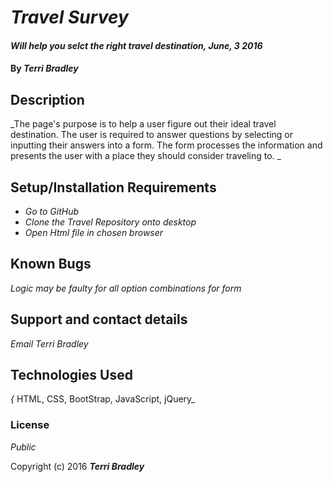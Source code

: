 # _Travel Survey_

#### _Will help you selct the right travel destination, June, 3 2016_

#### By _**Terri Bradley**_

## Description

_The page's purpose is to help a user figure out their ideal travel destination. The user is required to answer questions by selecting or inputting their answers into a form. The form processes the information and presents the user with a place they should consider traveling to. _

## Setup/Installation Requirements

* _Go to GitHub_
* _Clone the Travel Repository onto desktop_
* _Open Html file in chosen browser_


## Known Bugs

_Logic may be faulty for all option combinations for form_

## Support and contact details

_Email Terri Bradley_

## Technologies Used

_{_ HTML, CSS, BootStrap, JavaScript, jQuery_

### License

*Public*

Copyright (c) 2016 **_Terri Bradley_**

